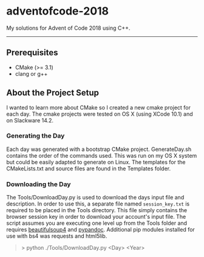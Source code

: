# adventofcode-2018
My solutions for Advent of Code 2018 using C++.  

---
## Prerequisites
* CMake (>= 3.1)
* clang or g++

## About the Project Setup
I wanted to learn more about CMake so I created a new cmake project for each day.  The cmake projects were tested on OS X (using XCode 10.1) and on Slackware 14.2.

### Generating the Day
Each day was generated with a bootstrap CMake project.  GenerateDay.sh contains the order of the commands used.  This was run on my OS X system but could be easily adapted to generate on Linux.  The templates for the CMakeLists.txt and source files are found in the Templates folder.  
### Downloading the Day
The Tools/DownloadDay.py is used to download the days input file and description. In order to use this, a separate file named ```session_key.txt``` is required to be placed in the Tools directory.  This file simply contains the browser session key in order to download your account's input file.  The script assumes you are executing one level up from the Tools folder and requires [beautifulsoup4][1] and [pypandoc][2].  Additional pip modules installed for use with bs4 was requests and html5lib.
> \> python ./Tools/DownloadDay.py \<Day\> \<Year\>

[1]: https://www.crummy.com/software/BeautifulSoup/bs4/doc/#installing-beautiful-soup
[2]: https://pypi.org/project/pypandoc/
